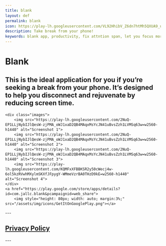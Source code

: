 ```yaml
---
title: blank 
layout: def
permalink: blank
icon: https://play-lh.googleusercontent.com/VL92HhibV_Z6dn7htMh5QXUA9_u6tu9t3zNxo8HJNq_0Q9hYhKgnXIQYqA5lE2OrMzA=s56
description: Take break from your phone! 
keywords: blank app, productivity, fix attntion span, let you focus more
---
```

<style>
    .images {
        display: grid;
        grid-template-columns: repeat(auto-fit, minmax(30px, 1fr));
        gap: 15px;
        margin-top: 20px;
    }
    .images img {
        width: 100%;
        height: auto;
        border-radius: 10px;
        box-shadow: 0px 4px 8px rgba(0,0,0,0.2);
    }

</style>

<div class="container">
    <h1>Blank</h1>
    <h2>This is the ideal application for you if you’re seeking a break from your phone. It’s designed to help you disconnect and rejuvenate by reducing screen time.</h2>


    <div class="images">
        <img src="https://play-lh.googleusercontent.com/2NuQ-EP1LLjNybIJlQesW-zjPMA_oWJ1xaD2QB4MAqxMsYcJN41uBvsZzh1LVMSq63w=w2560-h1440" alt="Screenshot 1">
        <img src="https://play-lh.googleusercontent.com/2NuQ-EP1LLjNybIJlQesW-zjPMA_oWJ1xaD2QB4MAqxMsYcJN41uBvsZzh1LVMSq63w=w2560-h1440" alt="Screenshot 2">
        <img src="https://play-lh.googleusercontent.com/2NuQ-EP1LLjNybIJlQesW-zjPMA_oWJ1xaD2QB4MAqxMsYcJN41uBvsZzh1LVMSq63w=w2560-h1440" alt="Screenshot 3">
        <img src="https://play-lh.googleusercontent.com/KQMFxXFBBKSR2y50cWecj4w-6ol5kzRVwhMXylmSKXfJFpygY-WMmeVzrBA0THzD9kE=w2560-h1440" alt="Screenshot 4">
    </div>
    <a href="https://play.google.com/store/apps/details?id=com.jallc.blank&pcampaignid=web_share">
        <img style="height: 80px; width: auto; margin:3%;" src="/assets/img/icons/GetItOnGooglePlay.png"></a>

</div>
---
<h2><a class="linkhai" href="/blank/privacy-policy">Privacy Policy</a></h2>
---
